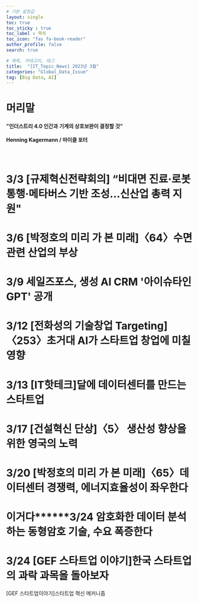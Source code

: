 ```yaml
---
# 기본 설정값
layout: single
toc: true
toc_sticky : true
toc_label : 목차
toc_icon: "fas fa-book-reader"
author_profile: false
search: true

# 제목, 카테고리, 태그
title:  "[IT_Topic_News] 2023년 3월"
categories: "Global_Data_Issue"
tag: [Big Data, AI]
---
```


# 머리말
<div class="notice--info">
<h4>"인더스트리 4.0 인간과 기계의 상호보완이 결정할 것"<br/><br/>
Henning Kagermann / 마이클 포터</h4>
</div>
<br/>


# 3/3 [규제혁신전략회의] “비대면 진료·로봇 통행·메타버스 기반 조성…신산업 총력 지원"
 
# 3/6 [박정호의 미리 가 본 미래]〈64〉수면 관련 산업의 부상

# 3/9 세일즈포스, 생성 AI CRM '아이슈타인 GPT' 공개

# 3/12 [전화성의 기술창업 Targeting]〈253〉초거대 AI가 스타트업 창업에 미칠 영향

# 3/13 [IT핫테크]달에 데이터센터를 만드는 스타트업

# 3/17 [건설혁신 단상]〈5〉 생산성 향상을 위한 영국의 노력

# 3/20 [박정호의 미리 가 본 미래]〈65〉데이터센터 경쟁력, 에너지효율성이 좌우한다



# **이거다********3/24 암호화한 데이터 분석하는 동형암호 기술, 수요 폭증한다

# 3/24 [GEF 스타트업 이야기]한국 스타트업의 과락 과목을 돌아보자
[GEF 스타트업이야기]스타트업 혁신 메커니즘

